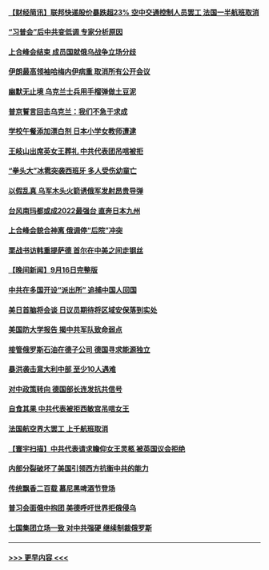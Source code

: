 #### [【财经简讯】联邦快递股价暴跌超23%  空中交通控制人员罢工 法国一半航班取消](../pages/prog202/a103530675.md?t=09180401) 
#### [“习普会”后中共变低调  专家分析原因](../pages/prog202/a103530673.md?t=09180401) 
#### [上合峰会结束 成员国就俄乌战争立场分歧](../pages/prog202/a103530669.md?t=09180401) 
#### [伊朗最高领袖哈梅内伊病重 取消所有公开会议](../pages/prog202/a103529705.md?t=09180401) 
#### [幽默无止境 乌克兰士兵用手榴弹做土豆泥](../pages/prog202/a103530592.md?t=09180401) 
#### [普京誓言回击乌克兰：我们不急于求成](../pages/prog202/a103530596.md?t=09180401) 
#### [学校午餐添加漂白剂 日本小学女教师遭逮](../pages/prog202/a103530573.md?t=09180401) 
#### [王岐山出席英女王葬礼 中共代表团吊唁被拒](../pages/prog202/a103530540.md?t=09180401) 
#### [“拳头大”冰雹突袭西班牙 多人受伤幼童亡](../pages/prog202/a103530551.md?t=09180401) 
#### [以假乱真 乌军木头火箭诱俄军发射昂贵导弹](../pages/prog202/a103530546.md?t=09180401) 
#### [台风南玛都或成2022最强台 直奔日本九州](../pages/prog202/a103530533.md?t=09180401) 
#### [上合峰会貌合神离 俄调停“后院”冲突](../pages/prog202/a103530513.md?t=09180401) 
#### [栗战书访韩重提萨德 首尔在中美之间走钢丝](../pages/prog202/a103530440.md?t=09180401) 
#### [【晚间新闻】9月16日完整版](../pages/prog202/a103530407.md?t=09180401) 
#### [中共在多国开设“派出所” 追捕中国人回国](../pages/prog202/a103530419.md?t=09180401) 
#### [美日首脑将会谈 日议员期待将区域安保落到实处](../pages/prog202/a103530290.md?t=09180401) 
#### [美国防大学报告 揭中共军队致命弱点](../pages/prog202/a103530288.md?t=09180401) 
#### [接管俄罗斯石油在德子公司 德国寻求能源独立](../pages/prog202/a103530283.md?t=09180401) 
#### [暴洪袭击意大利中部 至少10人遇难](../pages/prog202/a103530281.md?t=09180401) 
#### [对中政策转向 德国部长连发抗共信号](../pages/prog202/a103530279.md?t=09180401) 
#### [自食其果 中共代表被拒西敏宫吊唁女王](../pages/prog202/a103530277.md?t=09180401) 
#### [法国航空界大罢工 上千航班取消](../pages/prog202/a103530225.md?t=09180401) 
#### [【寰宇扫描】中共代表请求瞻仰女王灵柩 被英国议会拒绝](../pages/prog202/a103530138.md?t=09180401) 
#### [内部分裂破坏了美国引领西方抗衡中共的能力](../pages/prog202/a103530125.md?t=09180401) 
#### [传统飘香二百载 慕尼黑啤酒节登场](../pages/prog202/a103530045.md?t=09180401) 
#### [普习会面俄中抱团 美德呼吁世界拒俄侵乌](../pages/prog202/a103530067.md?t=09180401) 
#### [七国集团立场一致 对中共强硬 继续制裁俄罗斯](../pages/prog202/a103530031.md?t=09180401) 

----
#### [ >>> 更早内容 <<< ](../indexes/prog202-earlier.md)
